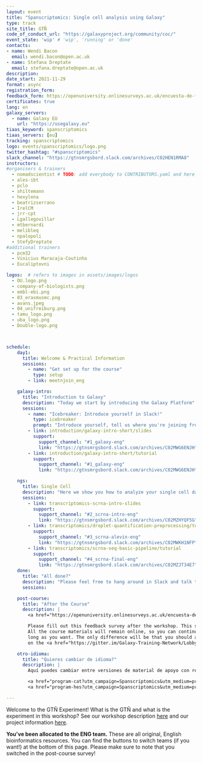 ```yaml
---
layout: event
title: "Spanscriptomics: Single cell analysis using Galaxy"
type: track
site_title: GTÑ
code_of_conduct_url: "https://galaxyproject.org/community/coc/"
event_state: 'wip' # 'wip', 'running' or 'done'
contacts:
- name: Wendi Bacon
  email: wendi.bacon@open.ac.uk
- name: Stefana Dreptate
  email: stefana.dreptate@open.ac.uk
description:
date_start: 2021-11-29
format: async
registration_form:
feedback_form: https://openuniversity.onlinesurveys.ac.uk/encuesta-de-fin-de-taller
certificates: true
lang: en
galaxy_servers:
  - name: Galaxy EU
    url: "https://usegalaxy.eu"
tiaas_keyword: spanscriptomics
tiaas_servers: [eu]
tracking: spanscriptomics
logo: events/spanscriptomics/logo.png
twitter_hashtag: "#spanscriptomics"
slack_channel: "https://gtnsmrgsbord.slack.com/archives/C02HEN1RMA8"
instructors:
#organisers & trainers
  - nomadscientist # TODO: add everybody to CONTRIBUTORS.yaml and here
  - ales-ibt
  - pclo
  - shiltemann
  - hexylena
  - beatrizserrano
  - IrelCM
  - jrr-cpt
  - Lgallegovillar
  - mtbernardi
  - melibleq
  - npalopoli
  - StefyDreptate
#additional trainers
  - pcm32
  - Vinicius Maracaja-Coutinho
  - Eucaliptovni

logos:  # refers to images in assets/images/logos
  - OU.logo.png
  - company-of-biologists.png
  - embl-ebi.png
  - 03_erasmusmc.png
  - avans.jpeg
  - 04_unifreiburg.png
  - tamu_logo.png
  - uba_logo.png
  - Double-logo.png



schedule:
    day1:
      title: Welcome & Practical Information
      sessions:
        - name: "Get set up for the course"
          type: setup
        - link: meetnjoin_eng

    galaxy-intro:
      title: "Introduction to Galaxy"
      description: "Today we start by introducing the Galaxy Platform"
      sessions:
        - name: "Icebreaker: Introduce yourself in Slack!"
          type: icebreaker
          prompt: "Introduce yourself, tell us where you're joining from, and one thing about your surroundings (e.g. it's snowing outside, there's a squirrel on my porch, my cat is on my keyboard)"
        - link: introduction/galaxy-intro-short/slides
          support:
            support_channel: "#1_galaxy-eng"
            link: "https://gtnsmrgsbord.slack.com/archives/C02MWG6ENJH"
        - link: introduction/galaxy-intro-short/tutorial
          support:
            support_channel: "#1_galaxy-eng"
            link: "https://gtnsmrgsbord.slack.com/archives/C02MWG6ENJH"

    ngs:
      title: Single Cell
      description: "Here we show you how to analyze your single cell data using Galaxy."
      sessions:
        - link: transcriptomics-scrna-intro-slides
          support:
            support_channel: "#2_scrna-intro-eng"
            link: "https://gtnsmrgsbord.slack.com/archives/C02MZHYQF5G"
        - link: transcriptomics/droplet-quantification-preprocessing/tutorial
          support:
            support_channel: "#3_scrna-alevin-eng"
            link: "https://gtnsmrgsbord.slack.com/archives/C02MWKH1NFP"
        - link: transcriptomics/scrna-seq-basic-pipeline/tutorial
          support:
            support_channel: "#4_scrna-final-eng"
            link: "https://gtnsmrgsbord.slack.com/archives/C02MZJT34E7"
    done:
      title: "All done?"
      description: "Please feel free to hang around in Slack and talk to us and the rest of the Galaxy community! Thanks so much for joining and we hope you learned a ton!!"
      sessions:

    post-course:
      title: "After the Course"
      description: |
        <a href="https://openuniversity.onlinesurveys.ac.uk/encuesta-de-fin-de-taller" class="btn btn-success btn-lg">feedback survey</a><br/>

        Please fill out this feedback survey after the workshop. This survey is crucial for the GTÑ study on the impact of translating bioinformatics materials.
        All the course materials will remain online, so you can continue working on them for as
        long as you want. The only difference will be that you should ask your questions
        on the <a href="https://gitter.im/Galaxy-Training-Network/Lobby">GTN Gitter channel</a>, instead of Slack.

    otro-idioma:
      title: "Quieres cambiar de idioma?"
      description: |
        Aquí puedes cambiar entre versiones de material de apoyo con recursos que fueron traducidos automáticamente (CAT-Español) o la versión original en inglés (HES-Español). ¡Recuerda reportar esto en la encuesta posterior al curso! ¡Estos son datos valiosos para el experimento!

        <a href="program-cat?utm_campaign=Spanscriptomics&utm_medium=program-ENG&utm_source=pagebutton" class="btn btn-info btn-lg"> CAT-Español </a>
        <a href="program-hes?utm_campaign=Spanscriptomics&utm_medium=program-ENG&utm_source=pagebutton" class="btn btn-info btn-lg"> HES-Español </a>

---
```


Welcome to the GTÑ Experiment! What is the GTÑ and what is the experiment in this workshop? See our workshop description [here](https://gallantries.github.io/galaxy-workshop/events/spanscriptomics/index-en?utm_campaign=Spanscriptomics&utm_source=program&utm_medium=programeng) and our project information [here](https://github.com/gallantries/galaxy-workshop/blob/main/events/spanscriptomics/Project_Information_Sheet.pdf).

**You've been allocated to the ENG team.** These are all original, English bioinformatics resources. You can find the buttons to switch teams (if you want!) at the bottom of this page. Please make sure to note that you switched in the post-course survey!
